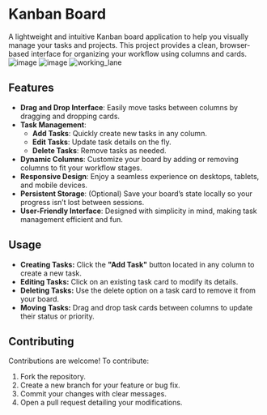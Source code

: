 

# Kanban Board

A lightweight and intuitive Kanban board application to help you visually manage your tasks and projects. This project provides a clean, browser-based interface for organizing your workflow using columns and cards.
![image](https://github.com/user-attachments/assets/8e7821b2-1221-4cfc-a8cb-a28d58474347)
![image](https://github.com/user-attachments/assets/7acfdddf-4596-42f0-8a1e-da4f9649ba0e)
![working_lane](https://github.com/user-attachments/assets/4ace154c-f7d0-460d-8679-4b579e081228)


## Features

- **Drag and Drop Interface**: Easily move tasks between columns by dragging and dropping cards.
- **Task Management**: 
  - **Add Tasks**: Quickly create new tasks in any column.
  - **Edit Tasks**: Update task details on the fly.
  - **Delete Tasks**: Remove tasks as needed.
- **Dynamic Columns**: Customize your board by adding or removing columns to fit your workflow stages.
- **Responsive Design**: Enjoy a seamless experience on desktops, tablets, and mobile devices.
- **Persistent Storage**: (Optional) Save your board’s state locally so your progress isn’t lost between sessions.
- **User-Friendly Interface**: Designed with simplicity in mind, making task management efficient and fun.

## Usage

- **Creating Tasks:** Click the **"Add Task"** button located in any column to create a new task.
- **Editing Tasks:** Click on an existing task card to modify its details.
- **Deleting Tasks:** Use the delete option on a task card to remove it from your board.
- **Moving Tasks:** Drag and drop task cards between columns to update their status or priority.

## Contributing

Contributions are welcome! To contribute:

1. Fork the repository.
2. Create a new branch for your feature or bug fix.
3. Commit your changes with clear messages.
4. Open a pull request detailing your modifications.

